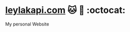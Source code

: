 [leylakapi.com](http://leylakapi.com/) :cat:  :tada: :octocat: 
===================

My personal Website
